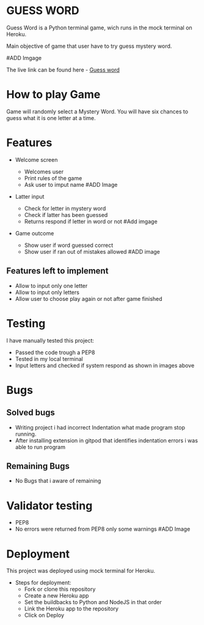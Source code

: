 # GUESS WORD 

Guess Word is a Python terminal game, wich runs in the mock terminal on Heroku.

Main objective of game that user have to try guess mystery word.

#ADD Imgage

The live link can be found here - [Guess word](https://guess-word-g.herokuapp.com/)

# How to play Game

Game will randomly select a Mystery Word.
You will have six chances to guess what it
is one letter at a time. 

# Features

* Welcome screen
  * Welcomes user
  * Print rules of the game
  * Ask user to imput name
 #ADD Image
 
* Latter input
  * Check for letter in mystery word
  * Check if latter has been guessed
  * Returns respond if letter in word or not
  #Add imgage
  
* Game outcome
  * Show user if word guessed correct
  * Show user if ran out of mistakes allowed
  #ADD image
  
## Features left to implement
* Allow to input only one letter
* Allow to input only letters
* Allow user to choose play again or not after game finished

# Testing 
I have manually tested this project:
* Passed the code trough a PEP8
* Tested in my local terminal
* Input letters and checked if system respond as shown in images above

# Bugs
## Solved bugs
* Writing project i had incorrect Indentation what made program stop running. 
* After installing extension in gitpod that identifies indentation errors i was able to run program

## Remaining Bugs
* No Bugs that i aware of remaining

# Validator testing
* PEP8
 * No errors were returned from PEP8 only some warnings
 #ADD Image
 
 # Deployment
 
 This project was deployed using mock terminal for Heroku.
 * Steps for deployment:
   * Fork or clone this repository
   * Create a new Heroku app
   * Set the buildbacks to Python and NodeJS in that order
   * Link the Heroku app to the repository
   * Click on Deploy
 


  
